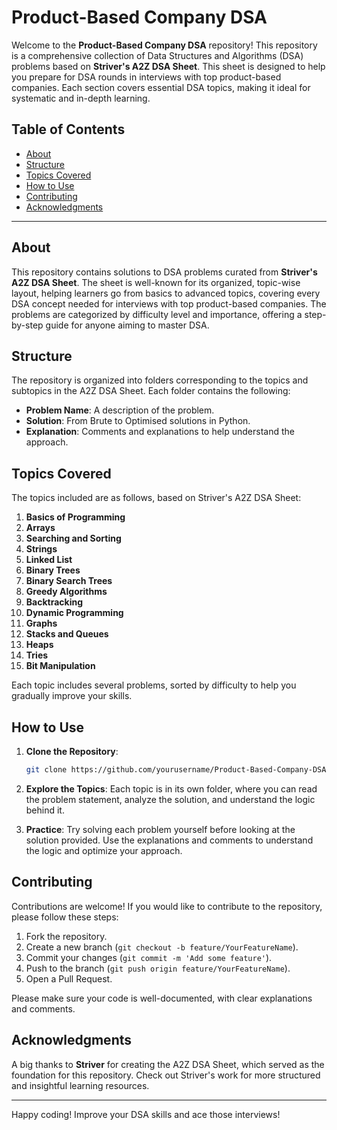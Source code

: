 # Product-Based Company DSA

Welcome to the **Product-Based Company DSA** repository! This repository is a comprehensive collection of Data Structures and Algorithms (DSA) problems based on **Striver's A2Z DSA Sheet**. This sheet is designed to help you prepare for DSA rounds in interviews with top product-based companies. Each section covers essential DSA topics, making it ideal for systematic and in-depth learning.

## Table of Contents

- [About](#about)
- [Structure](#structure)
- [Topics Covered](#topics-covered)
- [How to Use](#how-to-use)
- [Contributing](#contributing)
- [Acknowledgments](#acknowledgments)

---

## About

This repository contains solutions to DSA problems curated from **Striver's A2Z DSA Sheet**. The sheet is well-known for its organized, topic-wise layout, helping learners go from basics to advanced topics, covering every DSA concept needed for interviews with top product-based companies. The problems are categorized by difficulty level and importance, offering a step-by-step guide for anyone aiming to master DSA.

## Structure

The repository is organized into folders corresponding to the topics and subtopics in the A2Z DSA Sheet. Each folder contains the following:

- **Problem Name**: A description of the problem.
- **Solution**: From Brute to Optimised solutions in Python.
- **Explanation**: Comments and explanations to help understand the approach.
  

## Topics Covered

The topics included are as follows, based on Striver's A2Z DSA Sheet:

1. **Basics of Programming**
2. **Arrays**
3. **Searching and Sorting**
4. **Strings**
5. **Linked List**
6. **Binary Trees**
7. **Binary Search Trees**
8. **Greedy Algorithms**
9. **Backtracking**
10. **Dynamic Programming**
11. **Graphs**
12. **Stacks and Queues**
13. **Heaps**
14. **Tries**
15. **Bit Manipulation**

Each topic includes several problems, sorted by difficulty to help you gradually improve your skills.

## How to Use

1. **Clone the Repository**:
    ```bash
    git clone https://github.com/yourusername/Product-Based-Company-DSA.git
    ```
  
2. **Explore the Topics**:
   Each topic is in its own folder, where you can read the problem statement, analyze the solution, and understand the logic behind it.

3. **Practice**:
   Try solving each problem yourself before looking at the solution provided. Use the explanations and comments to understand the logic and optimize your approach.

## Contributing

Contributions are welcome! If you would like to contribute to the repository, please follow these steps:

1. Fork the repository.
2. Create a new branch (`git checkout -b feature/YourFeatureName`).
3. Commit your changes (`git commit -m 'Add some feature'`).
4. Push to the branch (`git push origin feature/YourFeatureName`).
5. Open a Pull Request.

Please make sure your code is well-documented, with clear explanations and comments.

## Acknowledgments

A big thanks to **Striver** for creating the A2Z DSA Sheet, which served as the foundation for this repository. Check out Striver's work for more structured and insightful learning resources.

---

Happy coding! Improve your DSA skills and ace those interviews!
